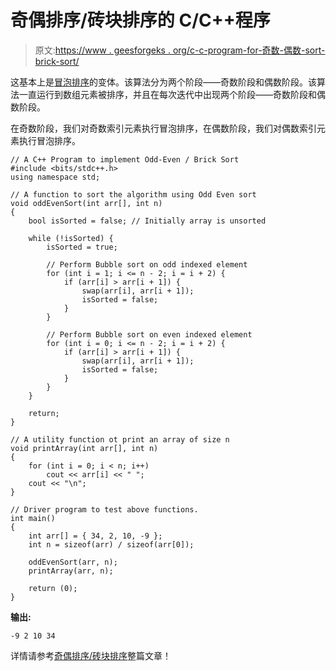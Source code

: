 # 奇偶排序/砖块排序的 C/C++程序

> 原文:[https://www . geesforgeks . org/c-c-program-for-奇数-偶数-sort-brick-sort/](https://www.geeksforgeeks.org/c-c-program-for-odd-even-sort-brick-sort/)

这基本上是[冒泡排序](https://www.geeksforgeeks.org/bubble-sort/)的变体。该算法分为两个阶段——奇数阶段和偶数阶段。该算法一直运行到数组元素被排序，并且在每次迭代中出现两个阶段——奇数阶段和偶数阶段。

在奇数阶段，我们对奇数索引元素执行冒泡排序，在偶数阶段，我们对偶数索引元素执行冒泡排序。

```
// A C++ Program to implement Odd-Even / Brick Sort
#include <bits/stdc++.h>
using namespace std;

// A function to sort the algorithm using Odd Even sort
void oddEvenSort(int arr[], int n)
{
    bool isSorted = false; // Initially array is unsorted

    while (!isSorted) {
        isSorted = true;

        // Perform Bubble sort on odd indexed element
        for (int i = 1; i <= n - 2; i = i + 2) {
            if (arr[i] > arr[i + 1]) {
                swap(arr[i], arr[i + 1]);
                isSorted = false;
            }
        }

        // Perform Bubble sort on even indexed element
        for (int i = 0; i <= n - 2; i = i + 2) {
            if (arr[i] > arr[i + 1]) {
                swap(arr[i], arr[i + 1]);
                isSorted = false;
            }
        }
    }

    return;
}

// A utility function ot print an array of size n
void printArray(int arr[], int n)
{
    for (int i = 0; i < n; i++)
        cout << arr[i] << " ";
    cout << "\n";
}

// Driver program to test above functions.
int main()
{
    int arr[] = { 34, 2, 10, -9 };
    int n = sizeof(arr) / sizeof(arr[0]);

    oddEvenSort(arr, n);
    printArray(arr, n);

    return (0);
}
```

**输出:**

```
-9 2 10 34

```

详情请参考[奇偶排序/砖块排序](https://www.geeksforgeeks.org/odd-even-sort-brick-sort/)整篇文章！